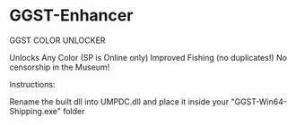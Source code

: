 # GGST-Enhancer
GGST COLOR UNLOCKER

Unlocks Any Color (SP is Online only)
Improved Fishing (no duplicates!)
No censorship in the Museum!

Instructions:

Rename the built dll into UMPDC.dll and place it inside your "GGST-Win64-Shipping.exe" folder
